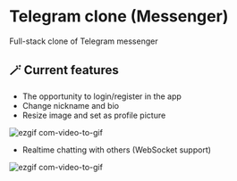 # Telegram clone (Messenger)

Full-stack clone of Telegram messenger 

## 🪄 Current features

+ The opportunity to login/register in the app
+ Change nickname and bio
+ Resize image and set as profile picture

![ezgif com-video-to-gif](https://user-images.githubusercontent.com/55912590/222429580-993668df-366c-4404-b0c9-8c7af2fc46fe.gif)

+ Realtime chatting with others (WebSocket support)


![ezgif com-video-to-gif](https://user-images.githubusercontent.com/55912590/226356214-5a23924e-e94c-421b-a8ff-cc14d8708274.gif)
